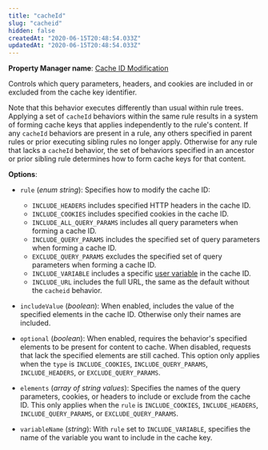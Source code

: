 ```yaml
---
title: "cacheId"
slug: "cacheid"
hidden: false
createdAt: "2020-06-15T20:48:54.033Z"
updatedAt: "2020-06-15T20:48:54.033Z"
---
```

__Property Manager name__: [Cache ID Modification](https://control.akamai.com/wh/CUSTOMER/AKAMAI/en-US/WEBHELP/property-manager/property-manager-help/csh_lookup.html?id=PM_9050)

Controls which query parameters, headers, and cookies are included in or excluded from the cache key identifier.

Note that this behavior executes differently than usual within rule trees.  Applying a set of `cacheId` behaviors within the same rule results in a system of forming cache keys that applies independently to the rule's content.  If any `cacheId` behaviors are present in a rule, any others specified in parent rules or prior executing sibling rules no longer apply. Otherwise for any rule that lacks a `cacheId` behavior, the set of behaviors specified in an ancestor or prior sibling rule determines how to form cache keys for that content.

__Options__:

<div class="option" markdown="1" id="cacheId.rule" >

- `rule` (_enum string_): Specifies how to modify the cache ID:

    - `INCLUDE_HEADERS` includes specified HTTP headers in the cache ID.
    - `INCLUDE_COOKIES` includes specified cookies in the cache ID.
    - `INCLUDE_ALL_QUERY_PARAMS` includes all query parameters     when forming a cache ID.
    - `INCLUDE_QUERY_PARAMS` includes the specified set of     query parameters when forming a cache ID.
    - `EXCLUDE_QUERY_PARAMS` excludes the specified set of     query parameters when forming a cache ID.
    - `INCLUDE_VARIABLE` includes a specific [user variable](#vf)     in the cache ID.
    - `INCLUDE_URL` includes the full URL, the same as the default     without the `cacheid` behavior.

</div>

<div class="option" markdown="1" id="cacheId.includeValue" >

- `includeValue` (_boolean_): When enabled, includes the value of the specified elements in the cache ID. Otherwise only their names are included.

</div>

<div class="option" markdown="1" id="cacheId.optional" >

- `optional` (_boolean_): When enabled, requires the behavior's specified elements to be present for content to cache. When disabled, requests that lack the specified elements are still cached.  This option only applies when the `type` is `INCLUDE_COOKIES`, `INCLUDE_QUERY_PARAMS`, `INCLUDE_HEADERS`, or `EXCLUDE_QUERY_PARAMS`.

</div>

<div class="option" markdown="1" id="cacheId.elements" >

- `elements` (_array of string values_): Specifies the names of the query parameters, cookies, or headers to include or exclude from the cache ID. This only applies when the `rule` is `INCLUDE_COOKIES`, `INCLUDE_HEADERS`, `INCLUDE_QUERY_PARAMS`, or `EXCLUDE_QUERY_PARAMS`.

</div>

<div class="option" markdown="1" id="cacheId.variableName" >

- `variableName` (_string_): With `rule` set to `INCLUDE_VARIABLE`, specifies the name of the variable you want to include in the cache key.

</div>

</div>

<div class="feature" data-feature="cacheKeyIgnoreCase" markdown="1">
